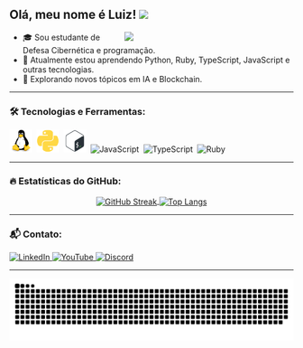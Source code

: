 <h2 align="left">Olá, meu nome é Luiz! <img src="https://media.giphy.com/media/hvRJCLFzcasrR4ia7z/giphy.gif" width="25px"></h2>
<img align="right" src="https://external-content.duckduckgo.com/iu/?u=https%3A%2F%2Fcdn.iconscout.com%2Ficon%2Ffree%2Fpng-512%2Flinux-17-570099.png&f=1&nofb=1&ipt=b9581f1132471626cd360aef99389e1abaeb47ac2c5a94f3419ae5df35001e96&ipo=images" width="300"/>

- 🎓 Sou estudante de Defesa Cibernética e programação.
- 🌱 Atualmente estou aprendendo Python, Ruby, TypeScript, JavaScript e outras tecnologias.
- 📖 Explorando novos tópicos em IA e Blockchain.

---

### 🛠️ Tecnologias e Ferramentas:
<div>
  <img src="https://raw.githubusercontent.com/devicons/devicon/master/icons/linux/linux-original.svg" alt="Linux" width="40" height="40"/>&nbsp;
  <img src="https://raw.githubusercontent.com/devicons/devicon/master/icons/python/python-plain.svg" alt="Python" width="40" height="40"/>&nbsp;
  <img src="https://raw.githubusercontent.com/devicons/devicon/master/icons/bash/bash-original.svg" alt="Bash" width="40" height="40"/>&nbsp;
  <img src="https://cdn.jsdelivr.net/gh/devicons/devicon/icons/javascript/javascript-original.svg" alt="JavaScript" width="40" height="40"/>&nbsp;
  <img src="https://cdn.jsdelivr.net/gh/devicons/devicon/icons/typescript/typescript-original.svg" alt="TypeScript" width="40" height="40"/>&nbsp;
  <img src="https://cdn.jsdelivr.net/gh/devicons/devicon/icons/ruby/ruby-original.svg" alt="Ruby" width="40" height="40"/>&nbsp;
</div>

---

### 🔥 Estatísticas do GitHub:
<div align="center">
  <a href="https://github.com/LuizWT">
    <img align="center" src="https://github-readme-streak-stats.herokuapp.com/?user=LuizWT&theme=tokyonight_duo&background=0d1117&border=0d1117" alt="GitHub Streak" height="180"/>
  </a>
  <a href="https://github.com/LuizWT">
    <img align="center" src="https://github-readme-stats.vercel.app/api/top-langs/?username=LuizWT&layout=compact&theme=radical&bg_color=0d1117&border_color=0d1117&hide_border=true" alt="Top Langs" height="180"/>
  </a>
</div>


---

### 📬 Contato:
<div>
  <a href="https://www.linkedin.com/in/luiz-felipe-272a65248" target="_blank">
    <img src="https://img.shields.io/badge/-Linkedin-%23333?style=for-the-badge&logo=Linkedin&logoColor=blue" alt="LinkedIn">
  </a>
  <a href="https://www.youtube.com/channel/UC29YGjj6C_kVeN_Br9RixgA" target="_blank">
    <img src="https://img.shields.io/badge/-YouTube-%23333?style=for-the-badge&logo=Youtube&logoColor=red" alt="YouTube">
  </a>
  <a href="https://discordapp.com/channels/@me/783523442728370186/" target="_blank">
    <img src="https://img.shields.io/badge/-Discord-%23333?style=for-the-badge&logo=discord&logoColor=white" alt="Discord">
  </a>
</div>

---

<picture>
  <source media="(prefers-color-scheme: dark)" srcset="https://raw.githubusercontent.com/platane/snk/output/github-contribution-grid-snake-dark.svg">
  <img alt="github-snake" src="https://raw.githubusercontent.com/platane/snk/output/github-contribution-grid-snake-dark.svg">
</picture>
